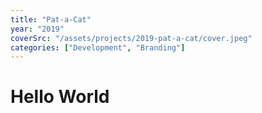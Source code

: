 ```yaml
---
title: "Pat-a-Cat"
year: "2019"
coverSrc: "/assets/projects/2019-pat-a-cat/cover.jpeg"
categories: ["Development", "Branding"]
---
```


# Hello World
